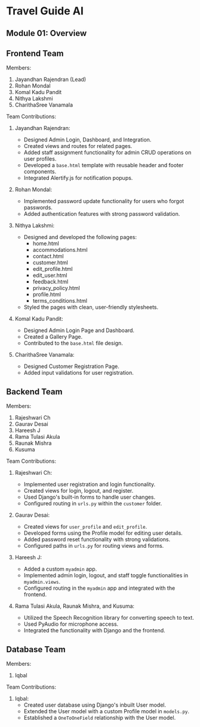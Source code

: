 Travel Guide AI
===============

Module 01: Overview
--------------------

Frontend Team
-------------
Members:
1. Jayandhan Rajendran (Lead)
2. Rohan Mondal
3. Komal Kadu Pandit
4. Nithya Lakshmi
5. CharithaSree Vanamala

Team Contributions:

1. Jayandhan Rajendran:
   - Designed Admin Login, Dashboard, and Integration.
   - Created views and routes for related pages.
   - Added staff assignment functionality for admin CRUD operations on user profiles.
   - Developed a `base.html` template with reusable header and footer components.
   - Integrated Alertify.js for notification popups.

2. Rohan Mondal:
   - Implemented password update functionality for users who forgot passwords.
   - Added authentication features with strong password validation.

3. Nithya Lakshmi:
   - Designed and developed the following pages:
       * home.html
       * accommodations.html
       * contact.html
       * customer.html
       * edit_profile.html
       * edit_user.html
       * feedback.html
       * privacy_policy.html
       * profile.html
       * terms_conditions.html
   - Styled the pages with clean, user-friendly stylesheets.

4. Komal Kadu Pandit:
   - Designed Admin Login Page and Dashboard.
   - Created a Gallery Page.
   - Contributed to the `base.html` file design.

5. CharithaSree Vanamala:
   - Designed Customer Registration Page.
   - Added input validations for user registration.

Backend Team
------------
Members:
1. Rajeshwari Ch
2. Gaurav Desai
3. Hareesh J
4. Rama Tulasi Akula
5. Raunak Mishra
6. Kusuma

Team Contributions:

1. Rajeshwari Ch:
   - Implemented user registration and login functionality.
   - Created views for login, logout, and register.
   - Used Django's built-in forms to handle user changes.
   - Configured routing in `urls.py` within the `customer` folder.

2. Gaurav Desai:
   - Created views for `user_profile` and `edit_profile`.
   - Developed forms using the Profile model for editing user details.
   - Added password reset functionality with strong validations.
   - Configured paths in `urls.py` for routing views and forms.

3. Hareesh J:
   - Added a custom `myadmin` app.
   - Implemented admin login, logout, and staff toggle functionalities in `myadmin.views`.
   - Configured routing in the `myadmin` app and integrated with the frontend.

4. Rama Tulasi Akula, Raunak Mishra, and Kusuma:
   - Utilized the Speech Recognition library for converting speech to text.
   - Used PyAudio for microphone access.
   - Integrated the functionality with Django and the frontend.

Database Team
-------------
Members:
1. Iqbal

Team Contributions:

1. Iqbal:
   - Created user database using Django's inbuilt User model.
   - Extended the User model with a custom Profile model in `models.py`.
   - Established a `OneToOneField` relationship with the User model.
